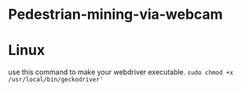 # Pedestrian-mining-via-webcam


# Linux

use this command to make your webdriver executable.
`sudo chmod +x /usr/local/bin/geckodriver'`
